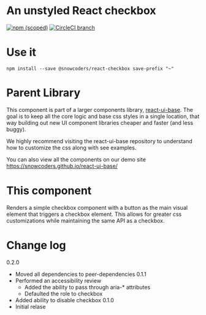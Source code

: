# An unstyled React checkbox

[![npm (scoped)](https://img.shields.io/npm/v/@snowcoders/react-checkbox.svg)](https://www.npmjs.com/package/@snowcoders/react-checkbox)
[![CircleCI branch](https://img.shields.io/circleci/project/github/snowcoders/react-checkbox.svg)](https://circleci.com/gh/snowcoders/react-checkbox)

# Use it

`npm install --save @snowcoders/react-checkbox save-prefix "~"`

# Parent Library

This component is part of a larger components library, [react-ui-base](https://github.com/snowcoders/react-ui-base). The goal is to keep all the core logic and base css styles in a single location, that way building out new UI component libraries cheaper and faster (and less buggy).

We highly recommend visiting the react-ui-base repository to understand how to customize the css along with see examples.

You can also view all the components on our demo site https://snowcoders.github.io/react-ui-base/

# This component

Renders a simple checkbox component with a button as the main visual element that triggers a checkbox element. This allows for greater css customizations while maintaining the same API as a checkbox.

# Change log

0.2.0

- Moved all dependencies to peer-dependencies
  0.1.1
- Performed an accessibility review
  - Added the ability to pass through aria-\* attributes
  - Defaulted the role to checkbox
- Added ability to disable checkbox
  0.1.0
- Initial relase
